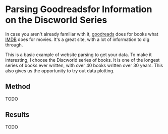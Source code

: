 # Parsing Goodreadsfor Information on the Discworld Series

In case you aren't already familiar with it, [goodreads](https://www.goodreads.com/) does for books what [IMDB](https://www.imdb.com/) does for movies. It's a great site, with a lot of information to dig through.

This is a basic example of website parsing to get your data. To make it interesting, I choose the Discworld series of books. It is one of the longest series of books ever written, with over 40 books written over 30 years. This also gives us the opportunity to try out data plotting.

## Method

TODO

## Results

TODO
